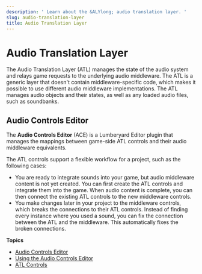 ```yaml
---
description: ' Learn about the &ALYlong; audio translation layer. '
slug: audio-translation-layer
title: Audio Translation Layer
---
```

# Audio Translation Layer<a name="audio-translation-layer"></a>

The Audio Translation Layer \(ATL\) manages the state of the audio system and relays game requests to the underlying audio middleware\. The ATL is a generic layer that doesn't contain middleware\-specific code, which makes it possible to use different audio middleware implementations\. The ATL manages audio objects and their states, as well as any loaded audio files, such as soundbanks\.

## Audio Controls Editor<a name="audio-architecture-ace"></a>

The **Audio Controls Editor** \(ACE\) is a Lumberyard Editor plugin that manages the mappings between game\-side ATL controls and their audio middleware equivalents\.

The ATL controls support a flexible workflow for a project, such as the following cases:
+ You are ready to integrate sounds into your game, but audio middleware content is not yet created\. You can first create the ATL controls and integrate them into the game\. When audio content is complete, you can then connect the existing ATL controls to the new middleware controls\.
+ You make changes later in your project to the middleware controls, which breaks the connections to their ATL controls\. Instead of finding every instance where you used a sound, you can fix the connection between the ATL and the middleware\. This automatically fixes the broken connections\.

**Topics**
+ [Audio Controls Editor](#audio-architecture-ace)
+ [Using the Audio Controls Editor](/docs/userguide/audio/atl-editor.md)
+ [ATL Controls](/docs/userguide/audio/default-controls.md)